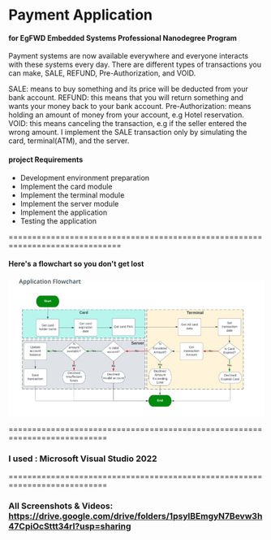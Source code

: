 # Payment Application

#### for EgFWD Embedded Systems Professional Nanodegree Program

Payment systems are now available everywhere and everyone interacts with these systems every day.
There are different types of transactions you can make, SALE, REFUND, Pre-Authorization, and VOID.

SALE: means to buy something and its price will be deducted from your bank account.
REFUND: this means that you will return something and wants your money back to your bank account.
Pre-Authorization: means holding an amount of money from your account, e.g Hotel reservation.
VOID: this means canceling the transaction, e.g if the seller entered the wrong amount.
I implement the SALE transaction only by simulating the card, terminal(ATM), and the server.

#### project Requirements
 
 - Development environment preparation
 - Implement the card module
 - Implement the terminal module
 - Implement the server module
 - Implement the application
 - Testing the application

==============================================================================

#### Here's a flowchart so you don't get lost
![FlowChart](https://github.com/Ola-Mohamed/Payment_App_egFWD/blob/main/flow%20chart.png)

===========================================================================

### I used : Microsoft Visual Studio 2022

===========================================================================

### All Screenshots & Videos: https://drive.google.com/drive/folders/1psylBEmgyN7Bevw3h47CpiOcSttt34rI?usp=sharing





